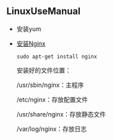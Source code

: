 ## LinuxUseManual

- 安装yum

- [安装Nginx](https://www.cnblogs.com/EasonJim/p/7806879.html)

  ```
  sudo apt-get install nginx
  ```

  安装好的文件位置：

  /usr/sbin/nginx：主程序

  /etc/nginx：存放配置文件

  /usr/share/nginx：存放静态文件

  /var/log/nginx：存放日志

